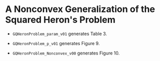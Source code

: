 # A Nonconvex Generalization of the Squared Heron's Problem

- `GQHeronProblem_param_v01` generates Table 3.

- `GQHeronProblem_p_v01` generates Figure 9.
- `GQHeronProblem_Nonconvex_v00` generates Figure 10.

